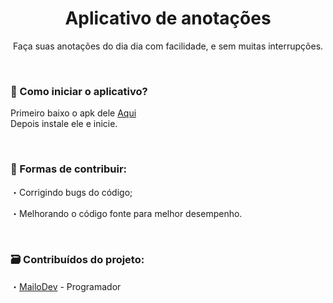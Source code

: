 <div align="center">
  <h1>Aplicativo de anotações</h1>
  <p>Faça suas anotações do dia dia com facilidade, e sem muitas interrupções.</p>
</div></br>

<div align="left">
  <h3>🚀 Como iniciar o aplicativo?</h3>
  <p>Primeiro baixo o apk dele <a href="">Aqui</a></br>Depois instale ele e inicie.</p>
</div></br>

<div align="left">
  <h3>📄 Formas de contribuir:</h3>
  <p>・Corrigindo bugs do código;</p>
  <p>・Melhorando o código fonte para melhor desempenho.</p>
</div></br>

<div align="left">
  <h3 align="left">🗃️ Contribuídos do projeto:</h3>
  <p>・<a href="https://github.com/mailodev">MailoDev</a> - Programador</p>
</div>
